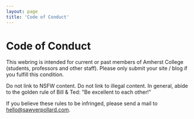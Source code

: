 ```yaml
---
layout: page
title: 'Code of Conduct'
---
```


# Code of Conduct

This webring is intended for current or past members of Amherst College (students, professors and other staff).
Please only submit your site / blog if you fulfill this condition.

Do not link to NSFW content. Do not link to illegal content. In general, abide to the golden rule of Bill & Ted: "Be excellent to each other!"

If you believe these rules to be infringed, please send a mail to <a href="mailto:hello@sawyerpollard.com">hello@sawyerpollard.com</a>.